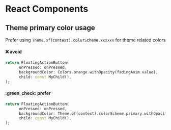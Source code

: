 # React Components

## Theme primary color usage

Prefer using `Theme.of(context).colorScheme.xxxxxx` for theme related colors

#### :x: avoid

```dart
return FloatingActionButton(
      onPressed: onPressed,
      backgroundColor: Colors.orange.withOpacity(fadingAnim.value),
      child: const MyChild(),
);
```

#### :green_check: prefer

```dart
return FloatingActionButton(
      onPressed: onPressed,
      backgroundColor: Theme.of(context).colorScheme.primary.withOpacity(fadingAnim.value),
      child: const MyChild(),
);
```

